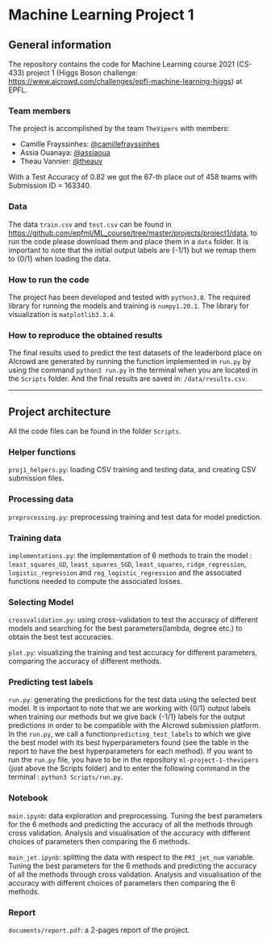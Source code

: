 # Machine Learning Project 1

## General information 

The repository contains the code for Machine Learning course 2021 (CS-433) project 1 (Higgs Boson challenge: https://www.aicrowd.com/challenges/epfl-machine-learning-higgs) at EPFL. 

### Team members
The project is accomplished by the team `TheVipers` with members:

- Camille Frayssinhes: [@camillefrayssinhes](https://github.com/camillefrayssinhes)
- Assia Ouanaya: [@assiaoua](https://github.com/assiaoua)
- Theau Vannier: [@theauv](https://github.com/theauv)

With a Test Accuracy of 0.82 we got the 67-th place out of 458 teams with Submission ID = 163340.

### Data
The data `train.csv` and `test.csv` can be found in https://github.com/epfml/ML_course/tree/master/projects/project1/data, to run the code please download them and place them in a `data` folder. It is important to note that the initial output labels are {-1/1} but we remap them to {0/1} when loading the data.

### How to run the code
The project has been developed and tested with `python3.8`.
The required library for running the models and training is `numpy1.20.1`.
The library for visualization is `matplotlib3.3.4`.

### How to reproduce the obtained results

The final results used to predict the test datasets of the leaderbord place on AIcrowd are generated by running the function implemented in `run.py` by using the command `python3 run.py` in the terminal when you are located in the `Scripts` folder.
And the final results are saved in: `/data/results.csv`.

***
## Project architecture

All the code files can be found in the folder `Scripts`. 

### Helper functions

`proj1_helpers.py`: loading CSV training and testing data, and creating CSV submission files.

### Processing data 

`preprocessing.py`: preprocessing training and test data for model prediction.


### Training data

`implementations.py`: the implementation of 6 methods to train the model : `least_squares_GD`, `least_squares_SGD`, `least_squares`, `ridge_regression`, `logistic_regression` and `reg_logistic_regression` and the associated functions needed to compute the associated losses.


### Selecting Model

`crossvalidation.py`: using cross-validation to test the accuracy of different models and searching for the best parameters(lambda, degree etc.) to obtain the best test accuracies.

`plot.py`: visualizing the training and test accuracy for different parameters, comparing the accuracy of different methods.


### Predicting test labels

`run.py`: generating the predictions for the test data using the selected best model. It is important to note that we are working with {0/1} output labels when training our methods but we give back {-1/1} labels for the output predictions in order to be compatible with the AIcrowd submission platform. 
In the `run.py`, we call a function`predicting_test_labels` to which we give the best model with its best hyperparameters found (see the table in the report to have the best hyperparameters for each method). If you want to run the `run.py` file, you have to be in the repository `ml-project-1-thevipers` (just above the Scripts folder) and to enter the following command in the terminal : `python3 Scripts/run.py`. 

### Notebook

`main.ipynb`: data exploration and preprocessing. Tuning the best parameters for the 6 methods and predicting the accuracy of all the methods through cross validation. Analysis and visualisation of the accuracy with different choices of parameters then comparing the 6 methods.

`main_jet.ipynb`: splitting the data with respect to the `PRI_jet_num` variable. Tuning the best parameters for the 6 methods and predicting the accuracy of all the methods through cross validation. Analysis and visualisation of the accuracy with different choices of parameters then comparing the 6 methods.


### Report

`documents/report.pdf`: a 2-pages report of the project.


